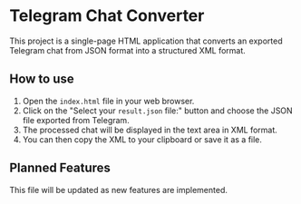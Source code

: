 # Telegram Chat Converter

This project is a single-page HTML application that converts an exported Telegram chat from JSON format into a structured XML format.

## How to use

1.  Open the `index.html` file in your web browser.
2.  Click on the "Select your `result.json` file:" button and choose the JSON file exported from Telegram.
3.  The processed chat will be displayed in the text area in XML format.
4.  You can then copy the XML to your clipboard or save it as a file.

## Planned Features

This file will be updated as new features are implemented.
